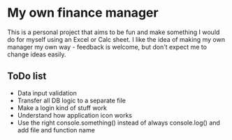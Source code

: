 # My own finance manager

This is a personal project that aims to be fun and make something I would do for
myself using an Excel or Calc sheet. I like the idea of making my own manager my
own way - feedback is welcome, but don't expect me to change ideas easily.

## ToDo list

- Data input validation
- Transfer all DB logic to a separate file
- Make a login kind of stuff work
- Understand how application icon works
- Use the right console.something() instead of always console.log() and add file
and function name
